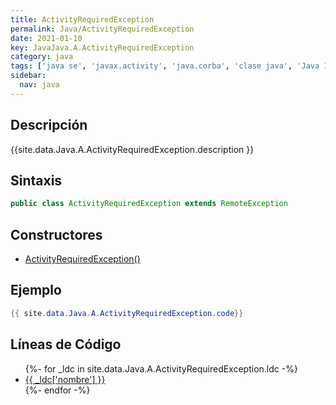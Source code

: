 ```yaml
---
title: ActivityRequiredException
permalink: Java/ActivityRequiredException
date: 2021-01-10
key: JavaJava.A.ActivityRequiredException
category: java
tags: ['java se', 'javax.activity', 'java.corba', 'clase java', 'Java 1.0']
sidebar: 
  nav: java
---
```


## Descripción
{{site.data.Java.A.ActivityRequiredException.description }}

## Sintaxis
~~~java
public class ActivityRequiredException extends RemoteException
~~~

## Constructores
* [ActivityRequiredException()](/Java/ActivityRequiredException/ActivityRequiredException/)

## Ejemplo
~~~java
{{ site.data.Java.A.ActivityRequiredException.code}}
~~~

## Líneas de Código
<ul>
{%- for _ldc in site.data.Java.A.ActivityRequiredException.ldc -%}
   <li>
       <a href="{{_ldc['url'] }}">{{ _ldc['nombre'] }}</a>
   </li>
{%- endfor -%}
</ul>

